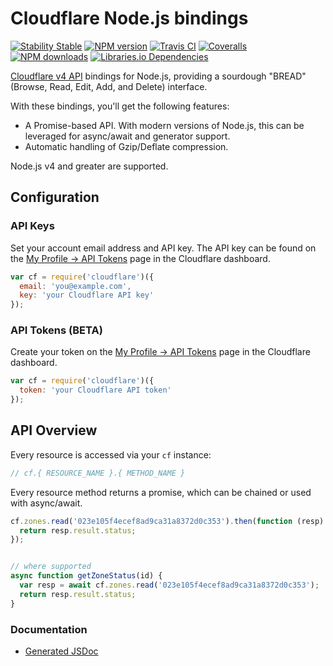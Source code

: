 # Cloudflare Node.js bindings

[![Stability Stable][badge-stability]][badge-stability-url]
[![NPM version][badge-npm]][badge-npm-url]
[![Travis CI][badge-travis]][badge-travis-url]
[![Coveralls][badge-coveralls]][badge-coveralls-url]
[![NPM downloads][badge-npm-downloads]][badge-npm-downloads]
[![Libraries.io Dependencies][badge-libraries]][badge-libraries-url]

[Cloudflare v4 API][cf-api] bindings for Node.js, providing a sourdough
"BREAD" (Browse, Read, Edit, Add, and Delete) interface.

[cf-api]: https://api.cloudflare.com/
[badge-stability]: https://img.shields.io/badge/stability-stable-green.svg?style=flat-square
[badge-stability-url]: https://github.com/dominictarr/stability/blob/4d649a5b3af8444720929a50254dfbb071ce27e7/levels.json#L8-L9
[badge-npm]: https://img.shields.io/npm/v/cloudflare.svg?style=flat-square
[badge-npm-downloads]: https://img.shields.io/npm/dm/cloudflare.svg?style=flat-square
[badge-npm-url]: https://www.npmjs.com/package/cloudflare
[badge-travis]: https://img.shields.io/travis/cloudflare/node-cloudflare/master.svg?style=flat-square
[badge-travis-url]: https://travis-ci.org/cloudflare/node-cloudflare
[badge-coveralls]: https://img.shields.io/coveralls/github/cloudflare/node-cloudflare/master.svg?style=flat-square
[badge-coveralls-url]: https://coveralls.io/github/cloudflare/node-cloudflare
[badge-libraries]: https://img.shields.io/librariesio/github/cloudflare/node-cloudflare.svg?style=flat-square
[badge-libraries-url]: https://libraries.io/npm/cloudflare

With these bindings, you'll get the following features:

* A Promise-based API. With modern versions of Node.js, this can be
  leveraged for async/await and generator support.
* Automatic handling of Gzip/Deflate compression.

Node.js v4 and greater are supported.

## Configuration

### API Keys

Set your account email address and API key.  The API key can be found on
the [My Profile -> API Tokens][api-tokens] page in the Cloudflare dashboard.

[api-tokens]: https://dash.cloudflare.com/profile/api-tokens

```javascript
var cf = require('cloudflare')({
  email: 'you@example.com',
  key: 'your Cloudflare API key'
});
```

### API Tokens (BETA)

Create your token on the [My Profile -> API Tokens][api-tokens] page in the Cloudflare dashboard.

[api-tokens]: https://dash.cloudflare.com/profile/api-tokens

```javascript
var cf = require('cloudflare')({
  token: 'your Cloudflare API token'
});
```

## API Overview

Every resource is accessed via your `cf` instance:

```javascript
// cf.{ RESOURCE_NAME }.{ METHOD_NAME }
```

Every resource method returns a promise, which can be chained or used
with async/await.

```javascript
cf.zones.read('023e105f4ecef8ad9ca31a8372d0c353').then(function (resp) {
  return resp.result.status;
});


// where supported
async function getZoneStatus(id) {
  var resp = await cf.zones.read('023e105f4ecef8ad9ca31a8372d0c353');
  return resp.result.status;
}
```

### Documentation

* [Generated JSDoc](https://cloudflare.github.io/node-cloudflare)
